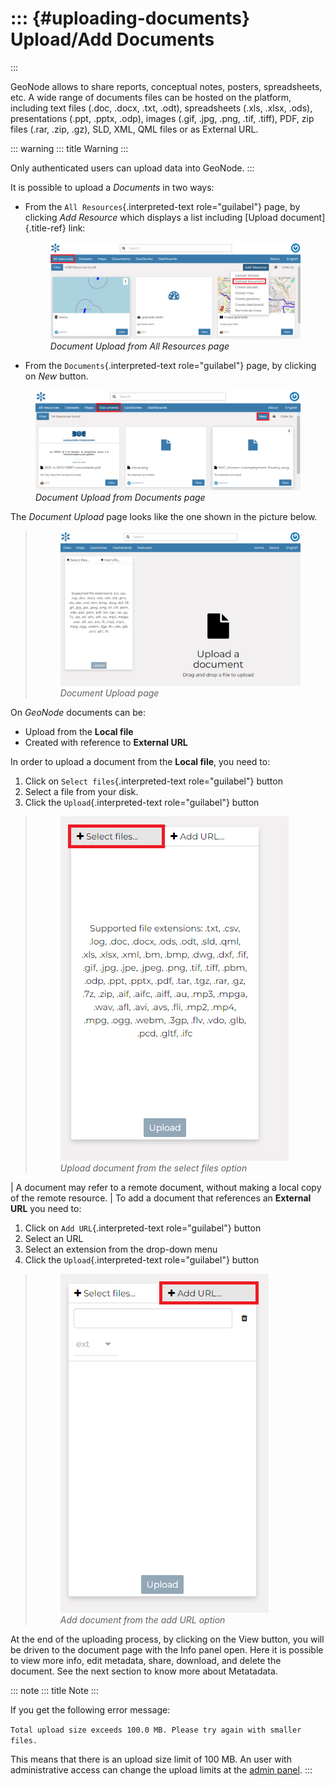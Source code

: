 ::: {#uploading-documents}
Upload/Add Documents
===================
:::

GeoNode allows to share reports, conceptual notes, posters, spreadsheets, etc. A wide range of documents files can be hosted on the platform, including text files (.doc, .docx, .txt, .odt), spreadsheets (.xls, .xlsx, .ods), presentations (.ppt, .pptx, .odp), images (.gif, .jpg, .png, .tif, .tiff), PDF, zip files (.rar, .zip, .gz), SLD, XML, QML files or as External URL.

::: warning
::: title
Warning
:::

Only authenticated users can upload data into GeoNode.
:::

It is possible to upload a *Documents* in two ways:

-   From the `All Resources`{.interpreted-text role="guilabel"} page, by clicking *Add Resource* which displays a list including [Upload document]{.title-ref} link:

    <figure>
    <img src="img/upload_document_link.png" class="align-center" alt="img/upload_document_link.png" />
    <figcaption><em>Document Upload from All Resources page</em></figcaption>
    </figure>

-   From the `Documents`{.interpreted-text role="guilabel"} page, by clicking on *New* button.

<figure>
<img src="img/upload_document.png" class="align-center" alt="img/upload_document.png" />
<figcaption><em>Document Upload from Documents page</em></figcaption>
</figure>

The *Document Upload* page looks like the one shown in the picture below.

> <figure>
> <img src="img/document_upload_page.png" class="align-center" alt="img/document_upload_page.png" />
> <figcaption><em>Document Upload page</em></figcaption>
> </figure>

On *GeoNode* documents can be:

-   Upload from the **Local file**
-   Created with reference to **External URL**

In order to upload a document from the **Local file**, you need to:

1.  Click on `Select files`{.interpreted-text role="guilabel"} button
2.  Select a file from your disk.
3.  Click the `Upload`{.interpreted-text role="guilabel"} button

> <figure>
> <img src="img/select_files.png" class="align-center" alt="img/select_files.png" />
> <figcaption><em>Upload document from the select files option</em></figcaption>
> </figure>

| A document may refer to a remote document, without making a local copy of the remote resource.
| To add a document that references an **External URL** you need to:

1.  Click on `Add URL`{.interpreted-text role="guilabel"} button
2.  Select an URL
3.  Select an extension from the drop-down menu
4.  Click the `Upload`{.interpreted-text role="guilabel"} button

> <figure>
> <img src="img/add_url.png" class="align-center" alt="img/add_url.png" />
> <figcaption><em>Add document from the add URL option</em></figcaption>
> </figure>

At the end of the uploading process, by clicking on the View button, you will be driven to the document page with the Info panel open. Here it is possible to view more info, edit metadata, share, download, and delete the document. See the next section to know more about Metatadata.

::: note
::: title
Note
:::

If you get the following error message:

`Total upload size exceeds 100.0 MB. Please try again with smaller files.`

This means that there is an upload size limit of 100 MB. An user with administrative access can change the upload limits at the [admin panel](../../admin/upload-size-limits/index.html#upload-size-limits).
:::
